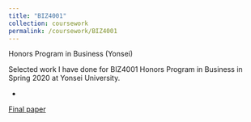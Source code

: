 ```yaml
---
title: "BIZ4001"
collection: coursework
permalink: /coursework/BIZ4001
---
```


Honors Program in Business (Yonsei)

Selected work I have done for BIZ4001 Honors Program in Business in Spring 2020 at Yonsei University.

- <a href="https://ericsclee.github.io/files/BIZ4001_paper.pdf" target="_blank">
Final paper</a>
